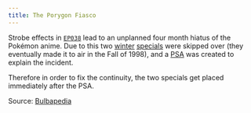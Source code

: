 ```yaml
---
title: The Porygon Fiasco
---
```

Strobe effects in [`EP038`][EP038] lead to an unplanned four month hiatus of the
Pokémon anime. Due to this two [winter][UN03] [specials][UN04] were skipped
over (they eventually made it to air in the Fall of 1998), and a [PSA][UN02]
was created to explain the incident.

Therefore in order to fix the continuity, the two specials get placed
immediately after the PSA.

Source: [Bulbapedia][source]

[source]: http://bulbapedia.bulbagarden.net/wiki/EP038#Scheduling_conflict
[EP038]: http://bulbapedia.bulbagarden.net/wiki/EP038
[UN02]: http://bulbapedia.bulbagarden.net/wiki/Anime:_Pocket_Monsters_Problem_Inspection_Report
[UN03]: http://bulbapedia.bulbagarden.net/wiki/Holiday_Hi-Jynx
[UN04]: http://bulbapedia.bulbagarden.net/wiki/Snow_Way_Out!
